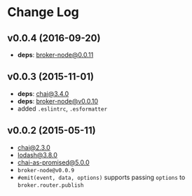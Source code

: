 # Change Log

## v0.0.4 (2016-09-20)
* **deps**: broker-node@0.0.11

## v0.0.3 (2015-11-01)
* **deps**: chai@3.4.0
* **deps**: broker-node@v0.0.10
* added `.eslintrc`, `.esformatter`

## v0.0.2 (2015-05-11)
* chai@2.3.0
* lodash@3.8.0
* chai-as-promised@5.0.0
* `broker-node@v0.0.9`
* `#emit(event, data, options)` supports passing `options` to `broker.router.publish`
